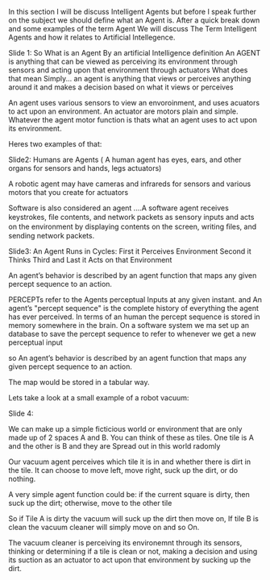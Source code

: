 
In this section I will be discuss Intelligent Agents but before I speak further on the subject we should define what an Agent is. After a quick break down  and some examples of the term Agent We will discuss The Term Intelligent Agents and how it relates to Artificial Intellegence.



Slide 1:
So What is an Agent
By an artificial Intelligence definition An AGENT is anything that can be viewed as perceiving its environment through sensors and acting upon that environment through actuators
What does that mean
Simply... an agent is anything that views or perceives anything around it and makes a decision based on what it views or perceives

An agent uses various sensors to view an envoroinment, and uses acuators to act upon an environment.
An actuator are motors plain and simple. Whatever the agent motor function is thats what an agent uses to act upon its environment.

Heres two examples of that:





Slide2:
Humans are Agents ( A human agent has eyes, ears, and other organs for sensors and hands, legs actuators)

A robotic agent may have cameras and infrareds for sensors and various motors that you create for actuators

Software is also considered an agent ....A software agent receives keystrokes, ﬁle contents, and network packets as sensory inputs and acts on the environment by displaying contents on the screen, writing ﬁles, and sending network packets. 


Slide3:
An Agent Runs in Cycles: 
    First it Perceives Environment 
    Second it Thinks 
    Third and Last it Acts on that Environment

An agent’s behavior is described by an agent function that maps any given percept sequence to an action.

PERCEPTs refer to the Agents perceptual Inputs at any given instant. and An agent’s "percept sequence" is the complete history of everything the agent has ever perceived. In terms of an human the percept sequence is stored in memory somewhere in the brain. On a software system we ma set up an database to save the percept sequence to refer to whenever we get a new perceptual input

so An agent’s behavior is described by an agent function that maps any given percept sequence to an action. 

The map would be stored in a tabular way.

Lets take a look at a small example of a robot vacuum:






Slide 4:

We can make up a simple ficticious world or environment that are only made up of 2 spaces A and B. You can think of these as tiles. One tile is A and the other is B and they are Spread out in this world radomly

Our vacuum agent perceives which tile it is in and whether there is dirt in the tile. It can choose to move left, move right, suck up the dirt, or do nothing.

A very simple agent function could be: if the current square is dirty, then suck up the dirt; otherwise, move to the other tile

So if Tile A is dirty the vacuum will suck up the dirt then move on, If tile B is clean the vacuum cleaner will simply move on and so On.

The vacuum cleaner is perceiving its environemnt through its sensors, thinking or determining if a tile is clean or not, making a decision and using its suction as an actuator to act upon that environment by sucking up the dirt.

